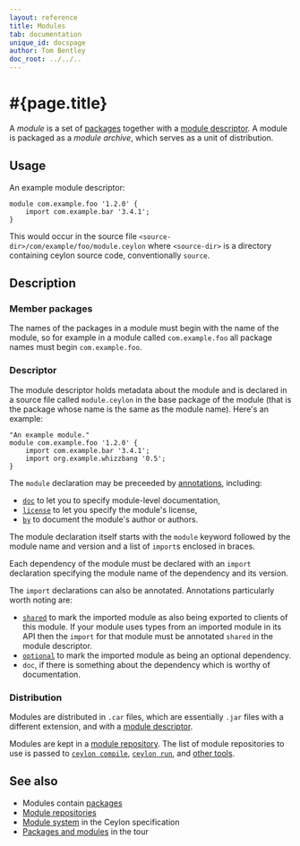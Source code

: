 ```yaml
---
layout: reference
title: Modules
tab: documentation
unique_id: docspage
author: Tom Bentley
doc_root: ../../..
---
```


# #{page.title}

A *module* is a set of [packages](../package) together with a 
[module descriptor](#descriptor). A module is packaged as a 
*module archive*, which serves as a unit of distribution.

## Usage 

An example module descriptor:

<!-- check:none -->
<!-- try: -->
    module com.example.foo '1.2.0' {
        import com.example.bar '3.4.1';
    }
    
This would occur in the source file 
`<source-dir>/com/example/foo/module.ceylon` where `<source-dir>` 
is a directory containing ceylon source code, conventionally 
`source`.

## Description

### Member packages

The names of the packages in a module must begin with the name 
of the module, so for example in a module called `com.example.foo` 
all package names must begin `com.example.foo`.

### Descriptor

The module descriptor holds metadata about the module and is 
declared in a source file called
`module.ceylon` in the base package of the module (that is the 
package whose name is the same as the module name). Here's an 
example:

<!-- check:none -->
<!-- try: -->
    "An example module."
    module com.example.foo '1.2.0' {
        import com.example.bar '3.4.1';
        import org.example.whizzbang '0.5';
    }

The `module` declaration may be preceeded by [annotations](../annotation), 
including:

* [`doc`](#{site.urls.apidoc_current}/index.html#doc) 
  to let you to specify module-level documentation,
* [`license`](#{site.urls.apidoc_current}/index.html#license) 
  to let you specify the module's license,
* [`by`](#{site.urls.apidoc_current}/index.html#by) 
  to document the module's author or authors. 

The module declaration itself starts with the `module` keyword 
followed by the module name and version and a list of `import`s 
enclosed in braces.

Each dependency of the module must be declared with an `import` 
declaration specifying the module name of the dependency and 
its version. 

The `import` declarations can also be annotated. Annotations 
particularly worth noting are:

* [`shared`](#{site.urls.apidoc_current}/index.html#shared) to mark the 
  imported module as also being exported to clients of this 
  module. If your module uses types from an imported module in 
  its API then the `import` for that module must be annotated 
  `shared` in the module descriptor.
* [`optional`](#{site.urls.apidoc_current}/index.html#optional) to mark
  the imported module as being an optional dependency.
* `doc`, if there is something about the dependency which is 
  worthy of documentation.


### Distribution

Modules are distributed in `.car` files, which are essentially 
`.jar` files with a different extension, and with a 
[module descriptor](#descriptor).

Modules are kept in a [module repository](../../repository). The 
list of module repositories to use is passed to 
[`ceylon compile`](#{site.urls.ceylon_tool_current}/ceylon-compile.html), 
[`ceylon run`](##{site.urls.ceylon_tool_current}/ceylon-run.html), 
and [other tools](#{page.doc_root}/reference/#tools).

## See also

* Modules contain [packages](../package)
* [Module repositories](../../repository)
* [Module system](#{site.urls.spec_current}#modulesystem)
  in the Ceylon specification
* [Packages and modules](/documentation/1.0/tour/modules/) in the tour
